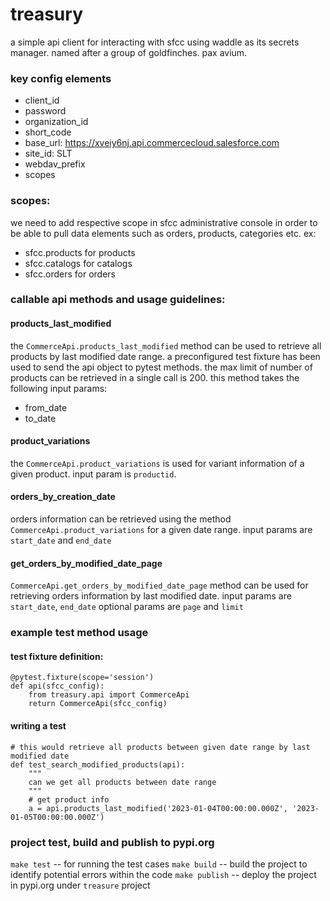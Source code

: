 # treasury

a simple api client for interacting with sfcc using waddle as its secrets 
manager.  named after a group of goldfinches.  pax avium.

### key config elements
- client_id
- password
- organization_id
- short_code
- base_url: https://xveiy6nj.api.commercecloud.salesforce.com
- site_id: SLT
- webdav_prefix
- scopes

### scopes:
we need to add respective scope in sfcc administrative console
in order to be able to pull data elements such as orders, products, categories etc.
ex: 
- sfcc.products for products
- sfcc.catalogs for catalogs
- sfcc.orders for orders

### callable api methods and usage guidelines:

#### products_last_modified
the `CommerceApi.products_last_modified`  method can be used to retrieve all products 
by last modified date range. a preconfigured test fixture has been used to send the 
api object to pytest methods. the max limit of number of products can be retrieved in a 
single call is 200. this method takes the following input params:
- from_date
- to_date

#### product_variations
the `CommerceApi.product_variations` is used for variant information of a given product.
input param is `productid`.

#### orders_by_creation_date
orders information can be retrieved using the method `CommerceApi.product_variations`
for a given date range.
input params are `start_date` and `end_date`

#### get_orders_by_modified_date_page
`CommerceApi.get_orders_by_modified_date_page` method can be used for retrieving
orders information by last modified date.
input params are `start_date`, `end_date`
optional params are `page` and `limit`

### example test method usage
#### test fixture definition:
```
@pytest.fixture(scope='session')
def api(sfcc_config):
    from treasury.api import CommerceApi
    return CommerceApi(sfcc_config)
```
#### writing a test
```
# this would retrieve all products between given date range by last modified date
def test_search_modified_products(api):
    """
    can we get all products between date range
    """
    # get product info
    a = api.products_last_modified('2023-01-04T00:00:00.000Z', '2023-01-05T00:00:00.000Z')
```

### project test, build and publish to pypi.org
`make test` -- for running the test cases
`make build` -- build the project to identify potential errors within the code
`make publish` -- deploy the project in pypi.org under `treasure` project